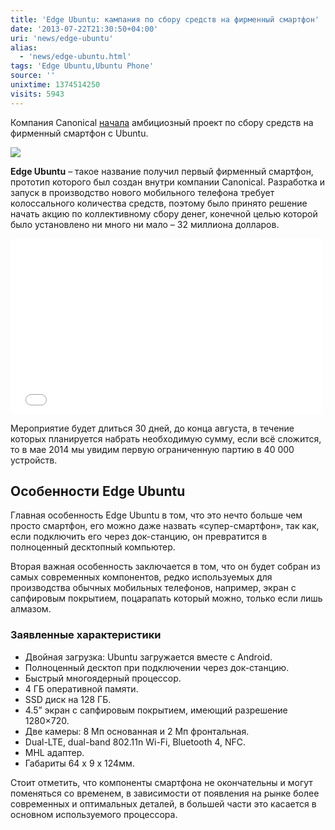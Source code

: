 ```yaml
---
title: 'Edge Ubuntu: кампания по сбору средств на фирменный смартфон'
date: '2013-07-22T21:30:50+04:00'
uri: 'news/edge-ubuntu'
alias: 
  - 'news/edge-ubuntu.html'
tags: 'Edge Ubuntu,Ubuntu Phone'
source: ''
unixtime: 1374514250
visits: 5943
---
```

Компания Canonical [начала](http://www.indiegogo.com/projects/ubuntu-edge) амбициозный проект по сбору средств на фирменный смартфон c Ubuntu.

[![](img/2013/07/22/21-00/9328590350.jpg)](img/2013/07/22/21-00/9328590350.jpg)

**Edge Ubuntu** – такое название получил первый фирменный смартфон, прототип которого был создан внутри компании Canonical. Разработка и запуск в производство нового мобильного телефона требует колоссального количества средств, поэтому было принято решение начать акцию по коллективному сбору денег, конечной целью которой было установлено ни много ни мало – 32 миллиона долларов.

<iframe src="//www.youtube.com/embed/fFN4k-AFEbw" frameborder="0" width="500" height="281"></iframe>

Мероприятие будет длиться 30 дней, до конца августа, в течение которых планируется набрать необходимую сумму, если всё сложится, то в мае 2014 мы увидим первую ограниченную партию в 40 000 устройств.

## Особенности Edge Ubuntu

Главная особенность Edge Ubuntu в том, что это нечто больше чем просто смартфон, его можно даже назвать «супер-смартфон», так как, если подключить его через док-станцию, он превратится в полноценный десктопный компьютер.

Вторая важная особенность заключается в том, что он будет собран из самых современных компонентов, редко используемых для производства обычных мобильных телефонов, например, экран с сапфировым покрытием, поцарапать который можно, только если лишь алмазом.

### Заявленные характеристики

*   Двойная загрузка: Ubuntu загружается вместе с Android.
*   Полноценный десктоп при подключении через док-станцию.
*   Быстрый многоядерный процессор.
*   4 ГБ оперативной памяти.
*   SSD диск на 128 ГБ.
*   4.5” экран с сапфировым покрытием, имеющий разрешение 1280×720.
*   Две камеры: 8 Мп основанная и 2 Мп фронтальная.
*   Dual-LTE, dual-band 802.11n Wi-Fi, Bluetooth 4, NFC.
*   MHL адаптер.
*   Габариты 64 x 9 x 124мм.

Стоит отметить, что компоненты смартфона не окончательны и могут поменяться со временем, в зависимости от появления на рынке более современных и оптимальных деталей, в большей части это касается в основном используемого процессора.

